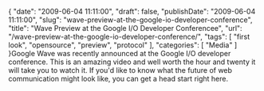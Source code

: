 {
    "date": "2009-06-04 11:11:00",
    "draft": false,
    "publishDate": "2009-06-04 11:11:00",
    "slug": "wave-preview-at-the-google-io-developer-conference",
    "title": "Wave Preview at the Google I\/O Developer Conferencee",
    "url": "\/wave-preview-at-the-google-io-developer-conference\/",
    "tags": [
        "first look",
        "opensource",
        "preview",
        "protocol"
    ],
    "categories": [
        "Media"
    ]
}Google Wave was recently announced at the Google I/O developer
conference. This is an amazing video and well worth the hour and twenty
it will take you to watch it. If you'd like to know what the future of
web communication might look like, you can get a head start right here.